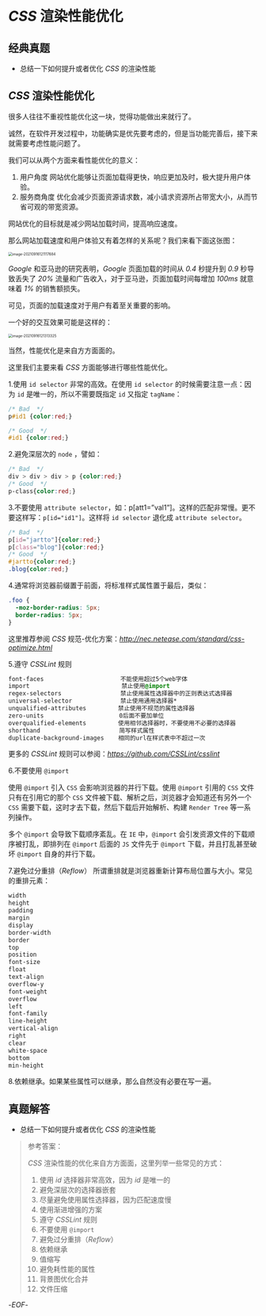 # *CSS* 渲染性能优化



## 经典真题



- 总结一下如何提升或者优化 *CSS* 的渲染性能



## *CSS* 渲染性能优化



很多人往往不重视性能优化这一块，觉得功能做出来就行了。

诚然，在软件开发过程中，功能确实是优先要考虑的，但是当功能完善后，接下来就需要考虑性能问题了。

我们可以从两个方面来看性能优化的意义：

1. 用户角度
   网站优化能够让页面加载得更快，响应更加及时，极大提升用户体验。
2. 服务商角度
   优化会减少页面资源请求数，减小请求资源所占带宽大小，从而节省可观的带宽资源。



网站优化的目标就是减少网站加载时间，提高响应速度。

那么网站加载速度和用户体验又有着怎样的关系呢？我们来看下面这张图：



<img src="https://qwq9527.gitee.io/resource/imgs/2021-09-16-041118.png" alt="image-20210916121117684" style="zoom:50%;" />



*Google* 和亚马逊的研究表明，*Google* 页面加载的时间从 *0.4* 秒提升到 *0.9* 秒导致丢失了 *20%* 流量和广告收入，对于亚马逊，页面加载时间每增加 *100ms* 就意味着 *1%* 的销售额损失。



可见，页面的加载速度对于用户有着至关重要的影响。

一个好的交互效果可能是这样的：



<img src="https://qwq9527.gitee.io/resource/imgs/2021-09-16-041314.png" alt="image-20210916121313325" style="zoom:50%;" />



当然，性能优化是来自方方面面的。

这里我们主要来看 *CSS* 方面能够进行哪些性能优化。



1.使用 `id selector` 非常的高效。在使用 `id selector` 的时候需要注意一点：因为 `id` 是唯一的，所以不需要既指定 `id` 又指定 `tagName`：

```css
/* Bad  */
p#id1 {color:red;}  

/* Good  */
#id1 {color:red;}
```



2.避免深层次的 `node` ，譬如：

```css
/* Bad  */
div > div > div > p {color:red;} 
/* Good  */
p-class{color:red;}
```



3.不要使用 `attribute selector`，如：p[att1=”val1”]。这样的匹配非常慢。更不要这样写：`p[id="id1"]`。这样将 `id selector` 退化成 `attribute selector`。

```css
/* Bad  */
p[id="jartto"]{color:red;}  
p[class="blog"]{color:red;}  
/* Good  */
#jartto{color:red;}  
.blog{color:red;}
```



4.通常将浏览器前缀置于前面，将标准样式属性置于最后，类似：

```css
.foo {
  -moz-border-radius: 5px;
  border-radius: 5px;
}
```



这里推荐参阅 *CSS* 规范-优化方案：*http://nec.netease.com/standard/css-optimize.html*



5.遵守 *CSSLint* 规则

```css
font-faces        　　　　  　　　不能使用超过5个web字体
import        　　　　　　　 　　  禁止使用@import
regex-selectors        　　　　  禁止使用属性选择器中的正则表达式选择器
universal-selector    　　 　　  禁止使用通用选择器*
unqualified-attributes    　　　禁止使用不规范的属性选择器
zero-units            　　 　　　0后面不要加单位
overqualified-elements    　　　使用相邻选择器时，不要使用不必要的选择器
shorthand        　　　　　　　　 简写样式属性
duplicate-background-images    相同的url在样式表中不超过一次
```



更多的 *CSSLint* 规则可以参阅：*https://github.com/CSSLint/csslint*



6.不要使用 `@import`

使用 `@import` 引入 `CSS` 会影响浏览器的并行下载。使用 `@import` 引用的 `CSS` 文件只有在引用它的那个 `CSS` 文件被下载、解析之后，浏览器才会知道还有另外一个 `CSS` 需要下载，这时才去下载，然后下载后开始解析、构建 `Render Tree` 等一系列操作。

多个 `@import` 会导致下载顺序紊乱。在 `IE` 中，`@import` 会引发资源文件的下载顺序被打乱，即排列在 `@import` 后面的 `JS` 文件先于 `@import` 下载，并且打乱甚至破坏 `@import` 自身的并行下载。



7.避免过分重排（*Reflow*）
所谓重排就是浏览器重新计算布局位置与大小。常见的重排元素：

```css
width 
height 
padding 
margin 
display 
border-width 
border 
top 
position 
font-size 
float 
text-align 
overflow-y 
font-weight 
overflow 
left 
font-family 
line-height 
vertical-align 
right 
clear 
white-space 
bottom 
min-height
```



8.依赖继承。如果某些属性可以继承，那么自然没有必要在写一遍。



## 真题解答



- 总结一下如何提升或者优化 *CSS* 的渲染性能

> 参考答案：
>
> *CSS* 渲染性能的优化来自方方面面，这里列举一些常见的方式：
>
> 1. 使用 *id* 选择器非常高效，因为 *id* 是唯一的
> 2. 避免深层次的选择器嵌套
> 3. 尽量避免使用属性选择器，因为匹配速度慢
> 4. 使用渐进增强的方案
> 5. 遵守 *CSSLint* 规则
> 6. 不要使用 `@import`
> 7. 避免过分重排（*Reflow*）
> 8. 依赖继承
> 9. 值缩写
> 10. 避免耗性能的属性
> 11. 背景图优化合并
> 12. 文件压缩



-*EOF*-

